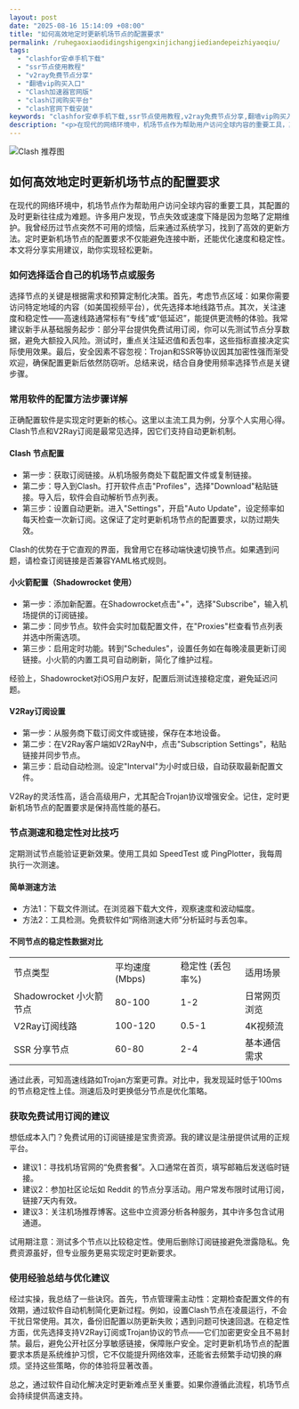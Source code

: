 ```yaml
---
layout: post
date: "2025-08-16 15:14:09 +08:00"
title: "如何高效地定时更新机场节点的配置要求"
permalink: /ruhegaoxiaodidingshigengxinjichangjiediandepeizhiyaoqiu/
tags:
  - "clashfor安卓手机下载"
  - "ssr节点使用教程"
  - "v2ray免费节点分享"
  - "翻墙vip购买入口"
  - "Clash加速器官网版"
  - "clash订阅购买平台"
  - "clash官网下载安装"
keywords: "clashfor安卓手机下载,ssr节点使用教程,v2ray免费节点分享,翻墙vip购买入口,Clash加速器官网版,clash订阅购买平台,clash官网下载安装"
description: "<p>在现代的网络环境中，机场节点作为帮助用户访问全球内容的重要工具，其配置的及时更新往往成为难题。许多用户发现，节点失效或速度下降是因为忽略了定期维护。我曾经历过节点突然不可用的烦恼，后来通过系统学习，找到了高效的更新方法。定时更新机场节点的配置要求不仅能避免连接中断，还能优化速度和稳定性。本文将分享实用建议，助你实现轻松更新。</p>"
---
```


![Clash 推荐图](https://clashjd.github.io/assets/img/一元机场订阅.png)

## 如何高效地定时更新机场节点的配置要求

<p>在现代的网络环境中，机场节点作为帮助用户访问全球内容的重要工具，其配置的及时更新往往成为难题。许多用户发现，节点失效或速度下降是因为忽略了定期维护。我曾经历过节点突然不可用的烦恼，后来通过系统学习，找到了高效的更新方法。定时更新机场节点的配置要求不仅能避免连接中断，还能优化速度和稳定性。本文将分享实用建议，助你实现轻松更新。</p>
<h3>如何选择适合自己的机场节点或服务</h3>
<p>选择节点的关键是根据需求和预算定制化决策。首先，考虑节点区域：如果你需要访问特定地域的内容（如美国视频平台），优先选择本地线路节点。其次，关注速度和稳定性——高速线路通常标有“专线”或“低延迟”，能提供更流畅的体验。我常建议新手从基础服务起步：部分平台提供免费试用订阅，你可以先测试节点分享数据，避免大额投入风险。测试时，重点关注延迟值和丢包率，这些指标直接决定实际使用效果。最后，安全因素不容忽视：Trojan和SSR等协议因其加密性强而渐受欢迎，确保配置更新后依然防窃听。总结来说，结合自身使用频率选择节点是关键步骤。</p>
<h3>常用软件的配置方法步骤详解</h3>
<p>正确配置软件是实现定时更新的核心。这里以主流工具为例，分享个人实用心得。Clash节点和V2Ray订阅是最常见选择，因它们支持自动更新机制。</p>
<h4>Clash 节点配置</h4>
<ul>
<li>第一步：获取订阅链接。从机场服务商处下载配置文件或复制链接。</li>
<li>第二步：导入到Clash。打开软件点击"Profiles"，选择"Download"粘贴链接。导入后，软件会自动解析节点列表。</li>
<li>第三步：设置自动更新。进入"Settings"，开启"Auto Update"，设定频率如每天检查一次新订阅。这保证了定时更新机场节点的配置要求，以防过期失效。</li>
</ul>
<p>Clash的优势在于它直观的界面，我曾用它在移动端快速切换节点。如果遇到问题，请检查订阅链接是否兼容YAML格式规则。</p>
<h4>小火箭配置（Shadowrocket 使用）</h4>
<ul>
<li>第一步：添加新配置。在Shadowrocket点击"+"，选择"Subscribe"，输入机场提供的订阅链接。</li>
<li>第二步：同步节点。软件会实时加载配置文件，在"Proxies"栏查看节点列表并选中所需选项。</li>
<li>第三步：启用定时功能。转到"Schedules"，设置任务如在每晚凌晨更新订阅链接。小火箭的内置工具可自动刷新，简化了维护过程。</li>
</ul>
<p>经验上，Shadowrocket对iOS用户友好，配置后测试连接稳定度，避免延迟问题。</p>
<h4>V2Ray订阅设置</h4>
<ul>
<li>第一步：从服务商下载订阅文件或链接，保存在本地设备。</li>
<li>第二步：在V2Ray客户端如V2RayN中，点击"Subscription Settings"，粘贴链接并同步节点。</li>
<li>第三步：启动自动检测。设定"Interval"为小时或日级，自动获取最新配置文件。</li>
</ul>
<p>V2Ray的灵活性高，适合高级用户，尤其配合Trojan协议增强安全。记住，定时更新机场节点的配置要求是保持高性能的基石。</p>
<h3>节点测速和稳定性对比技巧</h3>
<p>定期测试节点能验证更新效果。使用工具如 SpeedTest 或 PingPlotter，我每周执行一次测速。</p>
<h4>简单测速方法</h4>
<ul>
<li>方法1：下载文件测试。在浏览器下载大文件，观察速度和波动幅度。</li>
<li>方法2：工具检测。免费软件如“网络测速大师”分析延时与丢包率。</li>
</ul>
<h4>不同节点的稳定性数据对比</h4>
<table>
<tr>
<td>节点类型</td>
<td>平均速度 (Mbps)</td>
<td>稳定性 (丢包率%)</td>
<td>适用场景</td>
</tr>
<tr>
<td>Shadowrocket 小火箭节点</td>
<td>80-100</td>
<td>1-2</td>
<td>日常网页浏览</td>
</tr>
<tr>
<td>V2Ray订阅线路</td>
<td>100-120</td>
<td>0.5-1</td>
<td>4K视频流</td>
</tr>
<tr>
<td>SSR 分享节点</td>
<td>60-80</td>
<td>2-4</td>
<td>基本通信需求</td>
</tr>
</table>
<p>通过此表，可知高速线路如Trojan方案更可靠。对比中，我发现延时低于100ms的节点稳定性上佳。测速后及时更换低分节点是优化策略。</p>
<h3>获取免费试用订阅的建议</h3>
<p>想低成本入门？免费试用的订阅链接是宝贵资源。我的建议是注册提供试用的正规平台。</p>
<ul>
<li>建议1：寻找机场官网的“免费套餐”。入口通常在首页，填写邮箱后发送临时链接。</li>
<li>建议2：参加社区论坛如 Reddit 的节点分享活动。用户常发布限时试用订阅，链接7天内有效。</li>
<li>建议3：关注机场推荐博客。这些中立资源分析各种服务，其中许多包含试用通道。</li>
</ul>
<p>试用期注意：测试多个节点以比较稳定性。使用后删除订阅链接避免泄露隐私。免费资源虽好，但专业服务更易实现定时更新要求。</p>
<h3>使用经验总结与优化建议</h3>
<p>经过实操，我总结了一些诀窍。首先，节点管理需主动性：定期检查配置文件的有效期，通过软件自动机制简化更新过程。例如，设置Clash节点在凌晨运行，不会干扰日常使用。其次，备份旧配置以防更新失败；遇到问题可快速回退。在稳定性方面，优先选择支持V2Ray订阅或Trojan协议的节点——它们加密更安全且不易封禁。最后，避免公开社区分享敏感链接，保障账户安全。定时更新机场节点的配置要求本质是系统维护习惯，它不仅能提升网络效率，还能省去频繁手动切换的麻烦。坚持这些策略，你的体验将显著改善。</p>
<p>总之，通过软件自动化解决定时更新难点至关重要。如果你遵循此流程，机场节点会持续提供高速支持。<p>